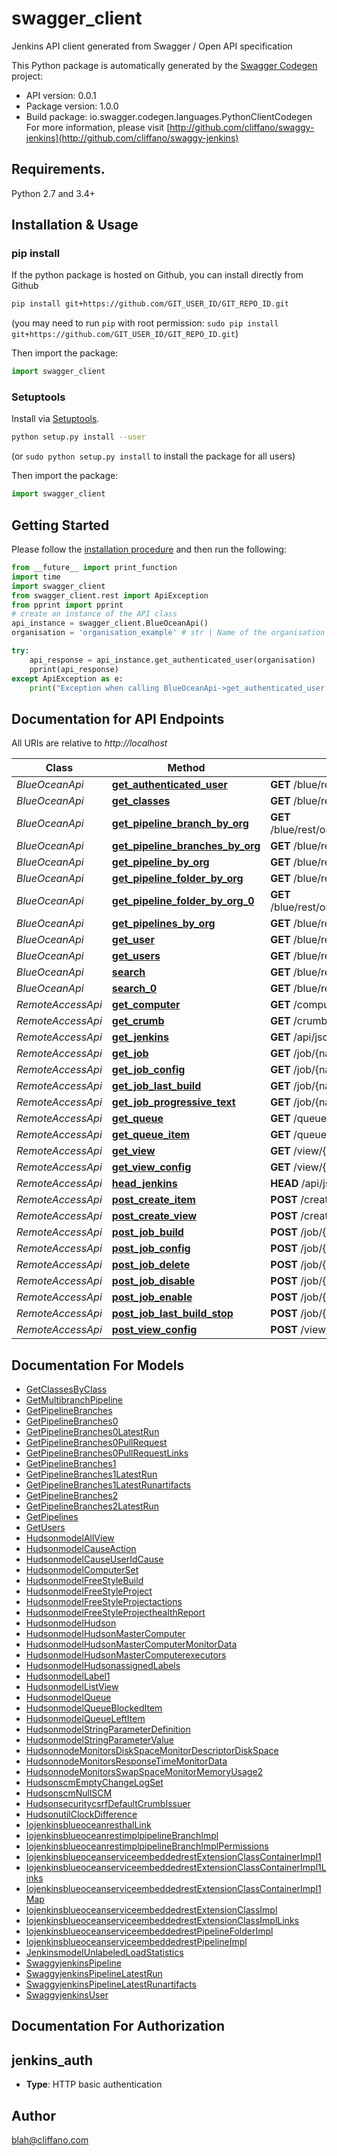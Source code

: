 # swagger_client
Jenkins API client generated from Swagger / Open API specification

This Python package is automatically generated by the [Swagger Codegen](https://github.com/swagger-api/swagger-codegen) project:

- API version: 0.0.1
- Package version: 1.0.0
- Build package: io.swagger.codegen.languages.PythonClientCodegen
For more information, please visit [http://github.com/cliffano/swaggy-jenkins](http://github.com/cliffano/swaggy-jenkins)

## Requirements.

Python 2.7 and 3.4+

## Installation & Usage
### pip install

If the python package is hosted on Github, you can install directly from Github

```sh
pip install git+https://github.com/GIT_USER_ID/GIT_REPO_ID.git
```
(you may need to run `pip` with root permission: `sudo pip install git+https://github.com/GIT_USER_ID/GIT_REPO_ID.git`)

Then import the package:
```python
import swagger_client 
```

### Setuptools

Install via [Setuptools](http://pypi.python.org/pypi/setuptools).

```sh
python setup.py install --user
```
(or `sudo python setup.py install` to install the package for all users)

Then import the package:
```python
import swagger_client
```

## Getting Started

Please follow the [installation procedure](#installation--usage) and then run the following:

```python
from __future__ import print_function
import time
import swagger_client
from swagger_client.rest import ApiException
from pprint import pprint
# create an instance of the API class
api_instance = swagger_client.BlueOceanApi()
organisation = 'organisation_example' # str | Name of the organisation

try:
    api_response = api_instance.get_authenticated_user(organisation)
    pprint(api_response)
except ApiException as e:
    print("Exception when calling BlueOceanApi->get_authenticated_user: %s\n" % e)

```

## Documentation for API Endpoints

All URIs are relative to *http://localhost*

Class | Method | HTTP request | Description
------------ | ------------- | ------------- | -------------
*BlueOceanApi* | [**get_authenticated_user**](docs/BlueOceanApi.md#get_authenticated_user) | **GET** /blue/rest/organizations/{organisation}/user/ | 
*BlueOceanApi* | [**get_classes**](docs/BlueOceanApi.md#get_classes) | **GET** /blue/rest/classes/{class} | 
*BlueOceanApi* | [**get_pipeline_branch_by_org**](docs/BlueOceanApi.md#get_pipeline_branch_by_org) | **GET** /blue/rest/organizations/{organisation}/pipelines/{pipeline}/branches/{branch}/ | 
*BlueOceanApi* | [**get_pipeline_branches_by_org**](docs/BlueOceanApi.md#get_pipeline_branches_by_org) | **GET** /blue/rest/organizations/{organisation}/pipelines/{pipeline}/branches | 
*BlueOceanApi* | [**get_pipeline_by_org**](docs/BlueOceanApi.md#get_pipeline_by_org) | **GET** /blue/rest/organizations/{organisation}/pipelines/{pipeline} | 
*BlueOceanApi* | [**get_pipeline_folder_by_org**](docs/BlueOceanApi.md#get_pipeline_folder_by_org) | **GET** /blue/rest/organizations/{organisation}/pipelines/{folder}/ | 
*BlueOceanApi* | [**get_pipeline_folder_by_org_0**](docs/BlueOceanApi.md#get_pipeline_folder_by_org_0) | **GET** /blue/rest/organizations/{organisation}/pipelines/{folder}/pipelines/{pipeline} | 
*BlueOceanApi* | [**get_pipelines_by_org**](docs/BlueOceanApi.md#get_pipelines_by_org) | **GET** /blue/rest/organizations/{organisation}/pipelines/ | 
*BlueOceanApi* | [**get_user**](docs/BlueOceanApi.md#get_user) | **GET** /blue/rest/organizations/{organisation}/users/{user} | 
*BlueOceanApi* | [**get_users**](docs/BlueOceanApi.md#get_users) | **GET** /blue/rest/organizations/{organisation}/users/ | 
*BlueOceanApi* | [**search**](docs/BlueOceanApi.md#search) | **GET** /blue/rest/classes/ | 
*BlueOceanApi* | [**search_0**](docs/BlueOceanApi.md#search_0) | **GET** /blue/rest/search/ | 
*RemoteAccessApi* | [**get_computer**](docs/RemoteAccessApi.md#get_computer) | **GET** /computer/api/json?depth&#x3D;1 | 
*RemoteAccessApi* | [**get_crumb**](docs/RemoteAccessApi.md#get_crumb) | **GET** /crumbIssuer/api/json | 
*RemoteAccessApi* | [**get_jenkins**](docs/RemoteAccessApi.md#get_jenkins) | **GET** /api/json | 
*RemoteAccessApi* | [**get_job**](docs/RemoteAccessApi.md#get_job) | **GET** /job/{name}/api/json | 
*RemoteAccessApi* | [**get_job_config**](docs/RemoteAccessApi.md#get_job_config) | **GET** /job/{name}/config.xml | 
*RemoteAccessApi* | [**get_job_last_build**](docs/RemoteAccessApi.md#get_job_last_build) | **GET** /job/{name}/lastBuild/api/json | 
*RemoteAccessApi* | [**get_job_progressive_text**](docs/RemoteAccessApi.md#get_job_progressive_text) | **GET** /job/{name}/{number}/logText/progressiveText | 
*RemoteAccessApi* | [**get_queue**](docs/RemoteAccessApi.md#get_queue) | **GET** /queue/api/json | 
*RemoteAccessApi* | [**get_queue_item**](docs/RemoteAccessApi.md#get_queue_item) | **GET** /queue/item/{number}/api/json | 
*RemoteAccessApi* | [**get_view**](docs/RemoteAccessApi.md#get_view) | **GET** /view/{name}/api/json | 
*RemoteAccessApi* | [**get_view_config**](docs/RemoteAccessApi.md#get_view_config) | **GET** /view/{name}/config.xml | 
*RemoteAccessApi* | [**head_jenkins**](docs/RemoteAccessApi.md#head_jenkins) | **HEAD** /api/json | 
*RemoteAccessApi* | [**post_create_item**](docs/RemoteAccessApi.md#post_create_item) | **POST** /createItem | 
*RemoteAccessApi* | [**post_create_view**](docs/RemoteAccessApi.md#post_create_view) | **POST** /createView | 
*RemoteAccessApi* | [**post_job_build**](docs/RemoteAccessApi.md#post_job_build) | **POST** /job/{name}/build | 
*RemoteAccessApi* | [**post_job_config**](docs/RemoteAccessApi.md#post_job_config) | **POST** /job/{name}/config.xml | 
*RemoteAccessApi* | [**post_job_delete**](docs/RemoteAccessApi.md#post_job_delete) | **POST** /job/{name}/doDelete | 
*RemoteAccessApi* | [**post_job_disable**](docs/RemoteAccessApi.md#post_job_disable) | **POST** /job/{name}/disable | 
*RemoteAccessApi* | [**post_job_enable**](docs/RemoteAccessApi.md#post_job_enable) | **POST** /job/{name}/enable | 
*RemoteAccessApi* | [**post_job_last_build_stop**](docs/RemoteAccessApi.md#post_job_last_build_stop) | **POST** /job/{name}/lastBuild/stop | 
*RemoteAccessApi* | [**post_view_config**](docs/RemoteAccessApi.md#post_view_config) | **POST** /view/{name}/config.xml | 


## Documentation For Models

 - [GetClassesByClass](docs/GetClassesByClass.md)
 - [GetMultibranchPipeline](docs/GetMultibranchPipeline.md)
 - [GetPipelineBranches](docs/GetPipelineBranches.md)
 - [GetPipelineBranches0](docs/GetPipelineBranches0.md)
 - [GetPipelineBranches0LatestRun](docs/GetPipelineBranches0LatestRun.md)
 - [GetPipelineBranches0PullRequest](docs/GetPipelineBranches0PullRequest.md)
 - [GetPipelineBranches0PullRequestLinks](docs/GetPipelineBranches0PullRequestLinks.md)
 - [GetPipelineBranches1](docs/GetPipelineBranches1.md)
 - [GetPipelineBranches1LatestRun](docs/GetPipelineBranches1LatestRun.md)
 - [GetPipelineBranches1LatestRunartifacts](docs/GetPipelineBranches1LatestRunartifacts.md)
 - [GetPipelineBranches2](docs/GetPipelineBranches2.md)
 - [GetPipelineBranches2LatestRun](docs/GetPipelineBranches2LatestRun.md)
 - [GetPipelines](docs/GetPipelines.md)
 - [GetUsers](docs/GetUsers.md)
 - [HudsonmodelAllView](docs/HudsonmodelAllView.md)
 - [HudsonmodelCauseAction](docs/HudsonmodelCauseAction.md)
 - [HudsonmodelCauseUserIdCause](docs/HudsonmodelCauseUserIdCause.md)
 - [HudsonmodelComputerSet](docs/HudsonmodelComputerSet.md)
 - [HudsonmodelFreeStyleBuild](docs/HudsonmodelFreeStyleBuild.md)
 - [HudsonmodelFreeStyleProject](docs/HudsonmodelFreeStyleProject.md)
 - [HudsonmodelFreeStyleProjectactions](docs/HudsonmodelFreeStyleProjectactions.md)
 - [HudsonmodelFreeStyleProjecthealthReport](docs/HudsonmodelFreeStyleProjecthealthReport.md)
 - [HudsonmodelHudson](docs/HudsonmodelHudson.md)
 - [HudsonmodelHudsonMasterComputer](docs/HudsonmodelHudsonMasterComputer.md)
 - [HudsonmodelHudsonMasterComputerMonitorData](docs/HudsonmodelHudsonMasterComputerMonitorData.md)
 - [HudsonmodelHudsonMasterComputerexecutors](docs/HudsonmodelHudsonMasterComputerexecutors.md)
 - [HudsonmodelHudsonassignedLabels](docs/HudsonmodelHudsonassignedLabels.md)
 - [HudsonmodelLabel1](docs/HudsonmodelLabel1.md)
 - [HudsonmodelListView](docs/HudsonmodelListView.md)
 - [HudsonmodelQueue](docs/HudsonmodelQueue.md)
 - [HudsonmodelQueueBlockedItem](docs/HudsonmodelQueueBlockedItem.md)
 - [HudsonmodelQueueLeftItem](docs/HudsonmodelQueueLeftItem.md)
 - [HudsonmodelStringParameterDefinition](docs/HudsonmodelStringParameterDefinition.md)
 - [HudsonmodelStringParameterValue](docs/HudsonmodelStringParameterValue.md)
 - [HudsonnodeMonitorsDiskSpaceMonitorDescriptorDiskSpace](docs/HudsonnodeMonitorsDiskSpaceMonitorDescriptorDiskSpace.md)
 - [HudsonnodeMonitorsResponseTimeMonitorData](docs/HudsonnodeMonitorsResponseTimeMonitorData.md)
 - [HudsonnodeMonitorsSwapSpaceMonitorMemoryUsage2](docs/HudsonnodeMonitorsSwapSpaceMonitorMemoryUsage2.md)
 - [HudsonscmEmptyChangeLogSet](docs/HudsonscmEmptyChangeLogSet.md)
 - [HudsonscmNullSCM](docs/HudsonscmNullSCM.md)
 - [HudsonsecuritycsrfDefaultCrumbIssuer](docs/HudsonsecuritycsrfDefaultCrumbIssuer.md)
 - [HudsonutilClockDifference](docs/HudsonutilClockDifference.md)
 - [IojenkinsblueoceanresthalLink](docs/IojenkinsblueoceanresthalLink.md)
 - [IojenkinsblueoceanrestimplpipelineBranchImpl](docs/IojenkinsblueoceanrestimplpipelineBranchImpl.md)
 - [IojenkinsblueoceanrestimplpipelineBranchImplPermissions](docs/IojenkinsblueoceanrestimplpipelineBranchImplPermissions.md)
 - [IojenkinsblueoceanserviceembeddedrestExtensionClassContainerImpl1](docs/IojenkinsblueoceanserviceembeddedrestExtensionClassContainerImpl1.md)
 - [IojenkinsblueoceanserviceembeddedrestExtensionClassContainerImpl1Links](docs/IojenkinsblueoceanserviceembeddedrestExtensionClassContainerImpl1Links.md)
 - [IojenkinsblueoceanserviceembeddedrestExtensionClassContainerImpl1Map](docs/IojenkinsblueoceanserviceembeddedrestExtensionClassContainerImpl1Map.md)
 - [IojenkinsblueoceanserviceembeddedrestExtensionClassImpl](docs/IojenkinsblueoceanserviceembeddedrestExtensionClassImpl.md)
 - [IojenkinsblueoceanserviceembeddedrestExtensionClassImplLinks](docs/IojenkinsblueoceanserviceembeddedrestExtensionClassImplLinks.md)
 - [IojenkinsblueoceanserviceembeddedrestPipelineFolderImpl](docs/IojenkinsblueoceanserviceembeddedrestPipelineFolderImpl.md)
 - [IojenkinsblueoceanserviceembeddedrestPipelineImpl](docs/IojenkinsblueoceanserviceembeddedrestPipelineImpl.md)
 - [JenkinsmodelUnlabeledLoadStatistics](docs/JenkinsmodelUnlabeledLoadStatistics.md)
 - [SwaggyjenkinsPipeline](docs/SwaggyjenkinsPipeline.md)
 - [SwaggyjenkinsPipelineLatestRun](docs/SwaggyjenkinsPipelineLatestRun.md)
 - [SwaggyjenkinsPipelineLatestRunartifacts](docs/SwaggyjenkinsPipelineLatestRunartifacts.md)
 - [SwaggyjenkinsUser](docs/SwaggyjenkinsUser.md)


## Documentation For Authorization


## jenkins_auth

- **Type**: HTTP basic authentication


## Author

blah@cliffano.com

